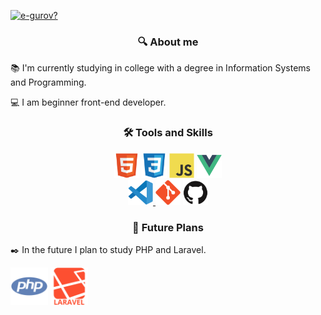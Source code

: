 [![e-gurov?](https://readme-typing-svg.herokuapp.com?color=26c6da&lines=Hi,+I'm+Evgeniy+Gurov)](https://git.io/typing-svg)


<h3 align="center">🔍 About me</h3>
<p>📚 I'm currently studying in college with a degree in Information Systems and Programming.</p>
<p>💻 I am beginner front-end developer.</p>

<h3 align="center">🛠️ Tools and Skills</h3>

<div align="center">
 <div>
  <img src="https://raw.githubusercontent.com/devicons/devicon/1119b9f84c0290e0f0b38982099a2bd027a48bf1/icons/html5/html5-original.svg" alt="HTML 5" width="40px">
  <img src="https://raw.githubusercontent.com/devicons/devicon/1119b9f84c0290e0f0b38982099a2bd027a48bf1/icons/css3/css3-original.svg" alt="CSS 3" width="40px">
  <img src="https://raw.githubusercontent.com/devicons/devicon/1119b9f84c0290e0f0b38982099a2bd027a48bf1/icons/javascript/javascript-original.svg" alt="JavaScript" width="40px">
  <a href="https://vuejs.org">
   <img src="https://raw.githubusercontent.com/devicons/devicon/1119b9f84c0290e0f0b38982099a2bd027a48bf1/icons/vuejs/vuejs-original.svg" alt="VueJS" width="40px">
 </a>
 </div>
  
 <div>
  <a href="https://code.visualstudio.com">
   <img src="https://raw.githubusercontent.com/devicons/devicon/1119b9f84c0290e0f0b38982099a2bd027a48bf1/icons/vscode/vscode-original.svg" alt="VSCode" width="40px">
 </a>
 
   <img src="https://raw.githubusercontent.com/devicons/devicon/1119b9f84c0290e0f0b38982099a2bd027a48bf1/icons/git/git-original.svg" alt="Git" width="40px">

   <a href="https://github.com/gurov-e">
    <img src="https://raw.githubusercontent.com/devicons/devicon/1119b9f84c0290e0f0b38982099a2bd027a48bf1/icons/github/github-original.svg" alt="Github" width="40px">
  </a>
 </div>
</div>

<div>
<h3 align="center">📔 Future Plans</h3>
<p>✒️ In the future I plan to study PHP and Laravel.</p>

<img src="https://raw.githubusercontent.com/devicons/devicon/1119b9f84c0290e0f0b38982099a2bd027a48bf1/icons/php/php-plain.svg" alt="PHP" width="60px">
  <a href="https://laravel.com/">
    <img src="https://raw.githubusercontent.com/devicons/devicon/1119b9f84c0290e0f0b38982099a2bd027a48bf1/icons/laravel/laravel-plain-wordmark.svg" alt="Laravel" width="60px">
  </a>
</div>
